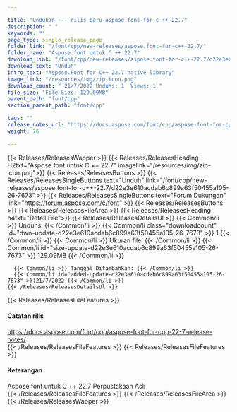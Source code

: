 ```yaml
---

title: "Unduhan --- rilis baru-aspose.font-for-c ++-22.7"
description: " "
keywords: ""
page_type: single_release_page
folder_link: "/font/cpp/new-releases/aspose.font-for-c++-22.7/"
folder_name: "Aspose.font untuk C ++ 22.7"
download_link: "/font/cpp/new-releases/aspose.font-for-c++-22.7/d22e3e610acdab6c899a63f50455a105-26-7673"
download_text: "Unduh"
intro_text: "Aspose.Font for C++ 22.7 native library"
image_link: "/resources/img/zip-icon.png"
download_count: " 21/7/2022 Unduhs: 1  Views: 1 "
file_size: "File Size: 129.09MB"
parent_path: "font/cpp"
section_parent_path: "font/cpp"

tags: ""
release_notes_url: "https://docs.aspose.com/font/cpp/aspose-font-for-cpp-22-7-release-notes/"
weight: 76

---
```


{{< Releases/ReleasesWapper >}}
  {{< Releases/ReleasesHeading H2txt="Aspose.font untuk C ++ 22.7" imagelink="/resources/img/zip-icon.png">}}
  {{< Releases/ReleasesButtons >}}
    {{< Releases/ReleasesSingleButtons text="Unduh" link="/font/cpp/new-releases/aspose.font-for-c++-22.7/d22e3e610acdab6c899a63f50455a105-26-7673" >}}
    {{< Releases/ReleasesSingleButtons text="Forum Dukungan" link="https://forum.aspose.com/c/font" >}}
  {{< Releases/ReleasesButtons >}}
  {{< Releases/ReleasesFileArea >}}
    {{< Releases/ReleasesHeading h4txt="Detail File">}}
    {{< Releases/ReleasesDetailsUl >}}
      {{< Common/li >}} Unduhs: {{< /Common/li >}}
      {{< Common/li class="downloadcount" id="dwn-update-d22e3e610acdab6c899a63f50455a105-26-7673" >}} 1 {{< /Common/li >}}
      {{< Common/li >}} Ukuran file: {{< /Common/li >}}
      {{< Common/li id="size-update-d22e3e610acdab6c899a63f50455a105-26-7673" >}} 129.09MB {{< /Common/li >}}

      {{< Common/li >}} Tanggal Ditambahkan: {{< /Common/li >}}
      {{< Common/li id="added-update-d22e3e610acdab6c899a63f50455a105-26-7673" >}}21/7/2022 {{< /Common/li >}}
    {{< /Releases/ReleasesDetailsUl >}}

  {{< Releases/ReleasesFileFeatures >}}
      <h4>Catatan rilis</h4><div><a href='https://docs.aspose.com/font/cpp/aspose-font-for-cpp-22-7-release-notes/'>https://docs.aspose.com/font/cpp/aspose-font-for-cpp-22-7-release-notes/</a></div>
  {{< /Releases/ReleasesFileFeatures >}}
  {{< Releases/ReleasesFileFeatures >}}
      <h4>Keterangan</h4><div class="HTMLDescription">Aspose.font untuk C ++ 22.7 Perpustakaan Asli</div>
  {{< /Releases/ReleasesFileFeatures >}}
 {{< /Releases/ReleasesFileArea >}}
{{< /Releases/ReleasesWapper >}}


